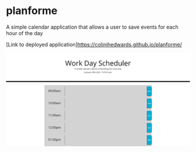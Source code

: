 # planforme

A simple calendar application that allows a user to save events for each hour of the day

[Link to deployed application]https://colinjhedwards.github.io/planforme/

![image-of-webpage](Images/preview.png)

